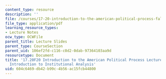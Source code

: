 ```yaml
---
content_type: resource
description: ''
file: /courses/17-20-introduction-to-the-american-political-process-fall-2020/604c6469db42b99c4b56ac15fcb44800_MIT17_20F20_lec6.pdf
file_type: application/pdf
learning_resource_types:
- Lecture Notes
ocw_type: OCWFile
parent_title: Lecture Slides
parent_type: CourseSection
parent_uid: 106ef2fd-c116-c0d2-0dab-97364103aa9d
resourcetype: Document
title: '17.20F20 Introduction to the American Political Process Lecture Slides 6:
  Introduction to Institutional Analysis'
uid: 604c6469-db42-b99c-4b56-ac15fcb44800
---
```

